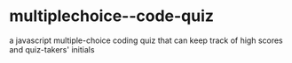 # multiplechoice--code-quiz
a javascript multiple-choice coding quiz that can keep track of high scores and quiz-takers' initials

